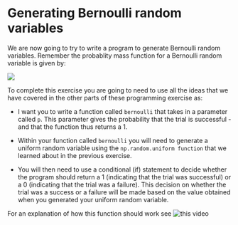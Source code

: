 # Generating Bernoulli random variables

We are now going to try to write a program to generate Bernoulli random variables.  Remember the probablity mass function for a Bernoulli random variable is given by:

![](https://render.githubusercontent.com/render/math?math=P(X=x)=\begin{cases}(1-p)&\textrm{if}\quad\x=0\\p&\textrm{if}\quad\x=1\\0&\textrm{otherwise}\end{cases})

To complete this exercise you are going to need to use all the ideas that we have covered in the other parts of these programming exercise as:

- I want you to write a function called `bernoulli` that takes in a parameter called `p`.  This parameter gives the probability that the trial is successful - and that the function thus returns a 1.

- Within your function called `bernoulli` you will need to generate a uniform random variable using the `np.random.uniform function` that we learned about in the previous exercise.
 
- You will then need to use a conditional (if) statement to decide whether the program should return a 1 (indicating that the trial was successful) or a 0 (indicating that the trial was a failure).  This decision on whether the trial was a success or a failure will be made based on the value obtained when you generated your uniform random variable. 

For an explanation of how this function should work see ![this video](https://www.youtube.com/watch?v=WJcuKYJK6rw)
